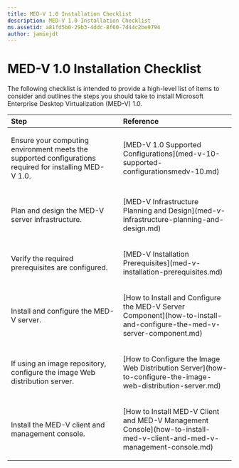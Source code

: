 ```yaml
---
title: MED-V 1.0 Installation Checklist
description: MED-V 1.0 Installation Checklist
ms.assetid: a81fd5b0-29b3-4ddc-8f60-7d44c2be9794
author: jamiejdt
---
```


# MED-V 1.0 Installation Checklist


The following checklist is intended to provide a high-level list of items to consider and outlines the steps you should take to install Microsoft Enterprise Desktop Virtualization (MED-V) 1.0.

<table>
<colgroup>
<col width="50%" />
<col width="50%" />
</colgroup>
<thead>
<tr class="header">
<th align="left">Step</th>
<th align="left">Reference</th>
</tr>
</thead>
<tbody>
<tr class="odd">
<td align="left"><p>Ensure your computing environment meets the supported configurations required for installing MED-V 1.0.</p></td>
<td align="left"><p>[MED-V 1.0 Supported Configurations](med-v-10-supported-configurationsmedv-10.md)</p></td>
</tr>
<tr class="even">
<td align="left"><p>Plan and design the MED-V server infrastructure.</p></td>
<td align="left"><p>[MED-V Infrastructure Planning and Design](med-v-infrastructure-planning-and-design.md)</p></td>
</tr>
<tr class="odd">
<td align="left"><p>Verify the required prerequisites are configured.</p></td>
<td align="left"><p>[MED-V Installation Prerequisites](med-v-installation-prerequisites.md)</p></td>
</tr>
<tr class="even">
<td align="left"><p>Install and configure the MED-V server.</p></td>
<td align="left"><p>[How to Install and Configure the MED-V Server Component](how-to-install-and-configure-the-med-v-server-component.md)</p></td>
</tr>
<tr class="odd">
<td align="left"><p>If using an image repository, configure the image Web distribution server.</p></td>
<td align="left"><p>[How to Configure the Image Web Distribution Server](how-to-configure-the-image-web-distribution-server.md)</p></td>
</tr>
<tr class="even">
<td align="left"><p>Install the MED-V client and management console.</p></td>
<td align="left"><p>[How to Install MED-V Client and MED-V Management Console](how-to-install-med-v-client-and-med-v-management-console.md)</p></td>
</tr>
</tbody>
</table>

 

 

 





